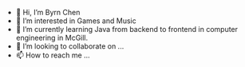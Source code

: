 - 👋 Hi, I’m Byrn Chen
- 👀 I’m interested in Games and Music
- 🌱 I’m currently learning Java from backend to frontend in computer engineering in McGill.
- 💞️ I’m looking to collaborate on ...
- 📫 How to reach me ...

<!---
ByronChen12138/ByronChen12138 is a ✨ special ✨ repository because its `README.md` (this file) appears on your GitHub profile.
You can click the Preview link to take a look at your changes.
--->
